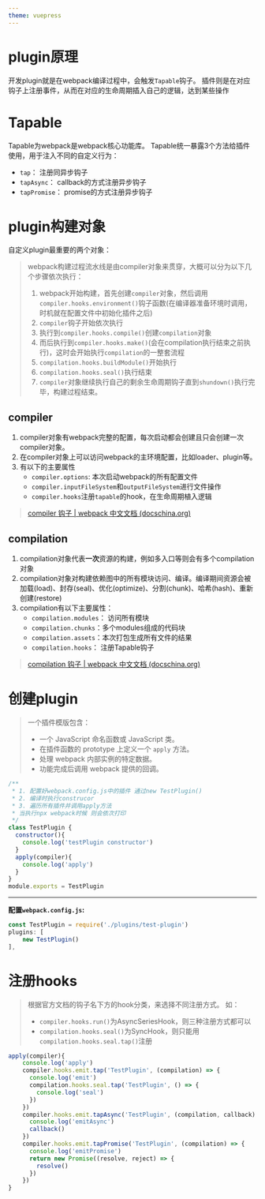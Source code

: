 ```yaml
---
theme: vuepress
---
```

# plugin原理

开发plugin就是在webpack编译过程中，会触发`Tapable`钩子。 插件则是在对应钩子上注册事件，从而在对应的生命周期插入自己的逻辑，达到某些操作

# Tapable

Tapable为webpack是webpack核心功能库。 Tapable统一暴露3个方法给插件使用，用于注入不同的自定义行为：
- `tap`： 注册同异步钩子
- `tapAsync`： callback的方式注册异步钩子
- `tapPromise`： promise的方式注册异步钩子

# plugin构建对象
自定义plugin最重要的两个对象：
> webpack构建过程流水线是由compiler对象来贯穿，大概可以分为以下几个步骤依次执行：   
> 1. webpack开始构建，首先创建`compiler`对象，然后调用`compiler.hooks.environment()`钩子函数(在编译器准备环境时调用，时机就在配置文件中初始化插件之后)
> 2. `compiler`钩子开始依次执行
> 3. 执行到`compiler.hooks.compile()`创建`compilation`对象
> 4. 而后执行到`compiler.hooks.make()`(会在compilation执行结束之前执行)，这时会开始执行`compilation`的一整套流程
> 5. `compilation.hooks.buildModule()`开始执行
> 6. `compilation.hooks.seal()`执行结束
> 7. `compiler`对象继续执行自己的剩余生命周期钩子直到`shundown()`执行完毕，构建过程结束。
## compiler

1. compiler对象有webpack完整的配置，每次启动都会创建且只会创建一次compiler对象。   
2. 在compiler对象上可以访问webpack的主环境配置，比如loader、plugin等。
3. 有以下的主要属性
    - `compiler.options`: 本次启动webpack的所有配置文件
    - `compiler.inputFileSystem`和`outputFileSystem`进行文件操作
    - `compiler.hooks`注册`tapable`的hook，在生命周期植入逻辑
> [compiler 钩子 | webpack 中文文档 (docschina.org)](https://webpack.docschina.org/api/compiler-hooks/)
## compilation

1. compilation对象代表**一次**资源的构建，例如多入口等则会有多个compilation对象
2. compilation对象对构建依赖图中的所有模块访问、编译。编译期间资源会被加载(load)、封存(seal)、优化(optimize)、分割(chunk)、哈希(hash)、重新创建(restore)
3. compilation有以下主要属性：
    - `compilation.modules`： 访问所有模块
    - `compilation.chunks`：多个modules组成的代码块
    - `compilation.assets`：本次打包生成所有文件的结果
    - `compilation.hooks`： 注册Tapable钩子

>[compilation 钩子 | webpack 中文文档 (docschina.org)](https://webpack.docschina.org/api/compilation-hooks/)

# 创建plugin
> 一个插件模版包含：
> -   一个 JavaScript 命名函数或 JavaScript 类。
> -   在插件函数的 prototype 上定义一个 `apply` 方法。
> -   处理 webpack 内部实例的特定数据。
> -   功能完成后调用 webpack 提供的回调。

```js
/**
 * 1. 配置好webpack.config.js中的插件 通过new TestPlugin()
 * 2. 编译时执行construcor
 * 3. 遍历所有插件并调用apply方法
 * 当执行npx webpack时候 则会依次打印
 */
class TestPlugin {
  constructor(){
    console.log('testPlugin constructor')
  }
  apply(compiler){
    console.log('apply')
  }
}
module.exports = TestPlugin
```
---
**配置`webpack.config.js`:**

```js
const TestPlugin = require('./plugins/test-plugin')
plugins: [
    new TestPlugin()
],
```
# 注册hooks

> 根据官方文档的钩子名下方的hook分类，来选择不同注册方式。
> 如：
> - `compiler.hooks.run()`为AsyncSeriesHook，则三种注册方式都可以
> - `compilation.hooks.seal()`为SyncHook，则只能用`compilation.hooks.seal.tap()`注册

```js
apply(compiler){
    console.log('apply')
    compiler.hooks.emit.tap('TestPlugin', (compilation) => {
      console.log('emit')
      compilation.hooks.seal.tap('TestPlugin', () => {
        console.log('seal')
      })
    })
    compiler.hooks.emit.tapAsync('TestPlugin', (compilation, callback) => {
      console.log('emitAsync')
      callback()
    })
    compiler.hooks.emit.tapPromise('TestPlugin', (compilation) => {
      console.log('emitPromise')
      return new Promise((resolve, reject) => {
        resolve()
      })
    })
}
```
